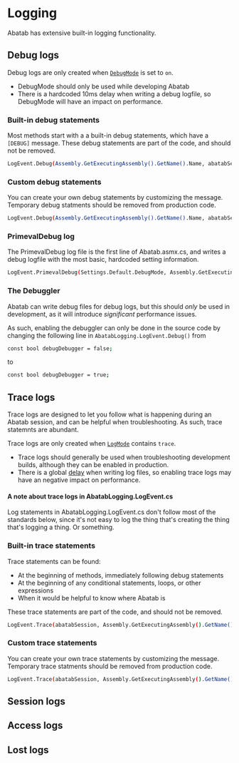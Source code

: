 # Logging

Abatab has extensive built-in logging functionality.

## Debug logs

Debug logs are only created when [`DebugMode`](https://spectrum-health-systems.github.io/Abatab/articles/SourceCode/LocalSettings.html#DebugMode) is set to `on`.    
* DebugMode should only be used while developing Abatab
* There is a hardcoded 10ms delay when writing a debug logfile, so DebugMode will have an impact on performance.

### Built-in debug statements

Most methods start with a a built-in debug statements, which have a `[DEBUG]` message. These debug statements are part of the code, and should not be removed.

```bash
LogEvent.Debug(Assembly.GetExecutingAssembly().GetName().Name, abatabSession.DebugglerConfig.Mode, abatabSession.DebugglerConfig.DebugEventRoot, "[DEBUG]");
```
### Custom debug statements

You can create your own debug statements by customizing the message. Temporary debug statments should be removed from production code.

```bash
LogEvent.Debug(Assembly.GetExecutingAssembly().GetName().Name, abatabSession.DebugglerConfig.Mode, abatabSession.DebugglerConfig.DebugEventRoot, $"VariableName value is {value}");
```

### PrimevalDebug log

The PrimevalDebug log file is the first line of Abatab.asmx.cs, and writes a debug logfile with the most basic, hardcoded setting information.

```bash
LogEvent.PrimevalDebug(Settings.Default.DebugMode, Assembly.GetExecutingAssembly().GetName().Name, $@"{Settings.Default.AbatabRoot}{Settings.Default.AbatabEnvironment}\{Settings.Default.DebugLogRoot}");
```

### The Debuggler

Abatab can write debug files for debug logs, but this should *only* be used in development, as it will introduce *significant* performance issues.

As such, enabling the debuggler can only be done in the source code by changing the following line in `AbatabLogging.LogEvent.Debug()` from

```bash
const bool debugDebugger = false;
```
to

```bash
const bool debugDebugger = true;
```

## Trace logs

Trace logs are designed to let you follow what is happening during an Abatab session, and can be helpful when troubleshooting. As such, trace statemnts are abundant.

Trace logs are only created when [`LogMode`](https://spectrum-health-systems.github.io/Abatab/articles/SourceCode/LocalSettings.html#LogMode) contains `trace`.

* Trace logs should generally be used when troubleshooting development builds, although they can be enabled in production.
* There is a global [delay]((https://spectrum-health-systems.github.io/Abatab/articles/SourceCode/LocalSettings.html#LogWriteDelay)) when writing log files, so enabling trace logs may have an negative impact on performance.

#### A note about trace logs in AbatabLogging.LogEvent.cs

Log statements in AbatabLogging.LogEvent.cs don't follow most of the standards below, since it's not easy to log the thing that's creating the thing that's logging a thing. Or something.

### Built-in trace statements

Trace statements can be found:
* At the beginning of methods, immediately following debug statements
* At the beginning of any conditional statements, loops, or other expressions
* When it would be helpful to know where Abatab is

These trace statements are part of the code, and should not be removed.

```bash
LogEvent.Trace(abatabSession, Assembly.GetExecutingAssembly().GetName().Name, "[TRACE]");
```

### Custom trace statements

You can create your own trace statements by customizing the message. Temporary trace statments should be removed from production code.

```bash
LogEvent.Trace(abatabSession, Assembly.GetExecutingAssembly().GetName().Name, $"VariableName value is {value}");
```

## Session logs

## Access logs

## Lost logs